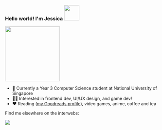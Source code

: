 ### Hello world! I'm Jessica <img src="https://media.giphy.com/media/mGcNjsfWAjY5AEZNw6/giphy.gif" width="50"/>

<img src="https://media.giphy.com/media/7NoNw4pMNTvgc/giphy.gif" height="180"/>

- 📝 Currently a Year 3 Computer Science student at National University of Singapore
- 👩‍💻 Interested in frontend dev, UI/UX design, and game dev!
- ❤️ Reading ([my Goodreads profile](https://www.goodreads.com/jessicapsx)), video games, anime, coffee and tea

Find me elsewhere on the interwebs:

<a href="https://www.linkedin.com/in/jessicapsx/">
  <img src="https://img.shields.io/badge/LinkedIn-0077B5?style=for-the-badge&logo=linkedin&logoColor=white"/>
</a>

<!--
**jessicax941/jessicax941** is a ✨ _special_ ✨ repository because its `README.md` (this file) appears on your GitHub profile.

Here are some ideas to get you started:

- 🔭 I’m currently working on ...
- 🌱 I’m currently learning ...
- 👯 I’m looking to collaborate on ...
- 🤔 I’m looking for help with ...
- 💬 Ask me about ...
- 📫 How to reach me: ...
- 😄 Pronouns: ...
- ⚡ Fun fact: ...
-->
